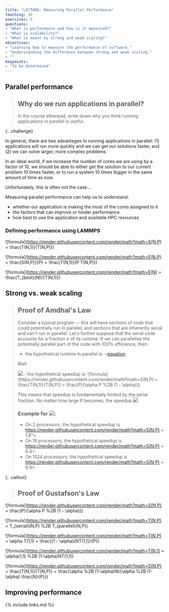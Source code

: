```yaml
---
title: "LECTURE: Measuring Parallel Performance"
teaching: 30
exercises: 0
questions:
- "What is performance and how is it measured?"
- "What is scalability?"
- "What is meant by strong and weak scaling?"
objectives:
- "Learning how to measure the performance of software."
- "Understanding the difference between strong and weak scaling."
- ""
keypoints:
- "To be determined"
---
```


## Parallel performance

> ## Why do we run applications in parallel?
> 
> In the course etherpad, write down why you think running applications in 
> parallel is useful.
> 
{: .challenge}

In general, there are two advantages to running applications in parallel: 
(1) applications will run more quickly and we can get our solutions faster, 
and (2) we can solve larger, more complex problems.

In an ideal world, if we increase the number of cores we are using by a 
factor of 10, we should be able to either get the solution to our current 
problem 10 times faster, or to run a system 10 times bigger in the same 
amount of time as now.

Unfortunately, this is often not the case...

Measuring parallel performance can help us to understand:

- whether our application is making the most of the cores assigned to it
- the factors that can improve or hinder performance
- how best to use the application and available HPC resources

### Defining performance using LAMMPS


![formula](https://render.githubusercontent.com/render/math?math=S(N,P) = \frac{T(N,1)}{T(N,P)})

![formula](https://render.githubusercontent.com/render/math?math=E(N,P) = \frac{S(N,P)}{P} = \frac{T(N,1)}{P T(N,P)})

![formula](https://render.githubusercontent.com/render/math?math=E(N) = \frac{T_{best}(N)}{T(N,1)})

## Strong vs. weak scaling

> ## Proof of Amdhal's Law
> 
> Consider a typical program -- this will have sections of code that could 
> potentially run in parallel, and sections that are inherently serial and 
> can't run in parallel. Let's further suppose that the serial code accounts 
> for a fraction α of its runtime. If we can parallelise the potentially 
> parallel part of the code with 100% efficience, then:
> - the hypothetical runtime in parallel is: 
> ¬[equation](https://latex.codecogs.com/gif.latex?\large&space;T(N,P)&space;=&space;\alpha&space;T(N,1)&space;&plus;&space;\frac{(1-\alpha)T(N,1)}{P})
> 
> Blah
>
> <img src="https://render.githubusercontent.com/render/math?math=T(N,P) = \alpha T(N,1) %2B \frac{(1-\alpha)T(N,1)}{P}" />
> - the hypothetical speedup is: ![formula](https://render.githubusercontent.com/render/math?math=S(N,P) = \frac{T(N,1)}{T(N,P)} = \frac{P}{\alpha P %2B (1 - \alpha)}).
>
> This means that speedup is fundamentally limited by the serial fraction. No 
> matter how large P becomes, the speedup <img src="https://render.githubusercontent.com/render/math?math=S(N,P) < \alpha^{-1}">
>
> ### Example for <img src="https://render.githubusercontent.com/render/math?math=\alpha = 0.1">:
> - On 2 processors, the hypothetical speedup is https://render.githubusercontent.com/render/math?math=S(N,P) = 1.8">
> - On 16 processors, the hypothetical speedup is https://render.githubusercontent.com/render/math?math=S(N,P) = 6.4>
> - On 1024 processors, the hypothetical speedup is https://render.githubusercontent.com/render/math?math=S(N,P) = 9.9>
>
{: .callout}


> ## Proof of Gustafson's Law
> 
> 
![formula](https://render.githubusercontent.com/render/math?math=S(N,P) = \frac{P}{\alpha P %2B (1 - \alpha)})

![formula](https://render.githubusercontent.com/render/math?math=T(N,P) = T_{serial}(N,P) %2B T_{parallel}(N,P))

![formula](https://render.githubusercontent.com/render/math?math=T(N,P) = \alpha T(1,1) + \frac{(1 - \alpha)(NT(1,1)}{P})

![formula](https://render.githubusercontent.com/render/math?math=T(N,1) = \alpha(1,1) %2B (1-\alpha)NT(1,1))

![formula](https://render.githubusercontent.com/render/math?math=S(N,P) = \frac{T(N,1)}{T(N,P)} = \frac{\alpha %2B (1-\alpha)N}{\alpha %2B (1-\alpha) \frac{N}{P}})



## Improving performance

{% include links.md %}

